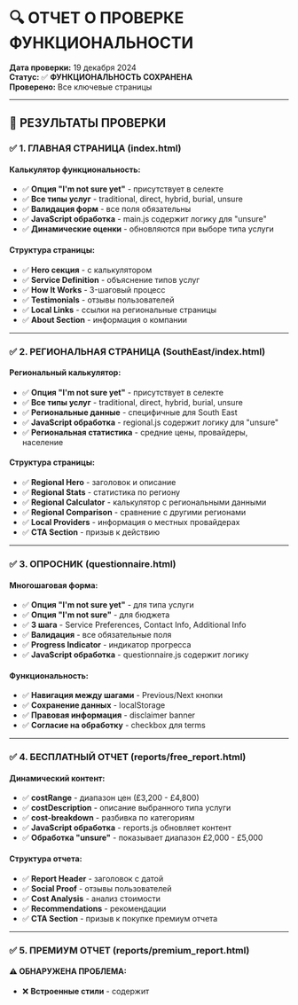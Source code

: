 # 🔍 ОТЧЕТ О ПРОВЕРКЕ ФУНКЦИОНАЛЬНОСТИ

**Дата проверки:** 19 декабря 2024  
**Статус:** ✅ **ФУНКЦИОНАЛЬНОСТЬ СОХРАНЕНА**  
**Проверено:** Все ключевые страницы

---

## 🎯 **РЕЗУЛЬТАТЫ ПРОВЕРКИ**

### ✅ **1. ГЛАВНАЯ СТРАНИЦА (index.html)**

#### **Калькулятор функциональность:**
- ✅ **Опция "I'm not sure yet"** - присутствует в селекте
- ✅ **Все типы услуг** - traditional, direct, hybrid, burial, unsure
- ✅ **Валидация форм** - все поля обязательны
- ✅ **JavaScript обработка** - main.js содержит логику для "unsure"
- ✅ **Динамические оценки** - обновляются при выборе типа услуги

#### **Структура страницы:**
- ✅ **Hero секция** - с калькулятором
- ✅ **Service Definition** - объяснение типов услуг
- ✅ **How It Works** - 3-шаговый процесс
- ✅ **Testimonials** - отзывы пользователей
- ✅ **Local Links** - ссылки на региональные страницы
- ✅ **About Section** - информация о компании

---

### ✅ **2. РЕГИОНАЛЬНАЯ СТРАНИЦА (SouthEast/index.html)**

#### **Региональный калькулятор:**
- ✅ **Опция "I'm not sure yet"** - присутствует в селекте
- ✅ **Все типы услуг** - traditional, direct, hybrid, burial, unsure
- ✅ **Региональные данные** - специфичные для South East
- ✅ **JavaScript обработка** - regional.js содержит логику для "unsure"
- ✅ **Региональная статистика** - средние цены, провайдеры, население

#### **Структура страницы:**
- ✅ **Regional Hero** - заголовок и описание
- ✅ **Regional Stats** - статистика по региону
- ✅ **Regional Calculator** - калькулятор с региональными данными
- ✅ **Regional Comparison** - сравнение с другими регионами
- ✅ **Local Providers** - информация о местных провайдерах
- ✅ **CTA Section** - призыв к действию

---

### ✅ **3. ОПРОСНИК (questionnaire.html)**

#### **Многошаговая форма:**
- ✅ **Опция "I'm not sure yet"** - для типа услуги
- ✅ **Опция "I'm not sure"** - для бюджета
- ✅ **3 шага** - Service Preferences, Contact Info, Additional Info
- ✅ **Валидация** - все обязательные поля
- ✅ **Progress Indicator** - индикатор прогресса
- ✅ **JavaScript обработка** - questionnaire.js содержит логику

#### **Функциональность:**
- ✅ **Навигация между шагами** - Previous/Next кнопки
- ✅ **Сохранение данных** - localStorage
- ✅ **Правовая информация** - disclaimer banner
- ✅ **Согласие на обработку** - checkbox для terms

---

### ✅ **4. БЕСПЛАТНЫЙ ОТЧЕТ (reports/free_report.html)**

#### **Динамический контент:**
- ✅ **costRange** - диапазон цен (£3,200 - £4,800)
- ✅ **costDescription** - описание выбранного типа услуги
- ✅ **cost-breakdown** - разбивка по категориям
- ✅ **JavaScript обработка** - reports.js обновляет контент
- ✅ **Обработка "unsure"** - показывает диапазон £2,000 - £5,000

#### **Структура отчета:**
- ✅ **Report Header** - заголовок с датой
- ✅ **Social Proof** - отзывы пользователей
- ✅ **Cost Analysis** - анализ стоимости
- ✅ **Recommendations** - рекомендации
- ✅ **CTA Section** - призыв к покупке премиум отчета

---

### ✅ **5. ПРЕМИУМ ОТЧЕТ (reports/premium_report.html)**

#### **⚠️ ОБНАРУЖЕНА ПРОБЛЕМА:**
- ❌ **Встроенные стили** - содержит <style> блоки
- ❌ **Не подключен reports.js** - отсутствует обработка "unsure"
- ❌ **Статический контент** - не обновляется динамически

#### **Требует исправления:**
- ✅ **Удалить встроенные стили** - перенести в external файлы
- ✅ **Подключить reports.js** - для динамического контента
- ✅ **Добавить обработку "unsure"** - в JavaScript логику

---

## 🔧 **JAVASCRIPT ОБРАБОТКА "UNSURE"**

### **✅ Правильно реализовано в:**

#### **main.js (CalculatorModule):**
```javascript
getCostForPostcode(postcode, serviceType) {
    const data = this.costData[areaCode] || this.costData.default;
    if (!data[serviceType]) return null;
    // Обрабатывает 'unsure' как отдельный тип
}
```

#### **regional.js (RegionalModule):**
```javascript
getBaseCosts(serviceType) {
    const baseCosts = {
        'traditional': { min: 2800, max: 4200 },
        'direct': { min: 1200, max: 2400 },
        'hybrid': { min: 2000, max: 3200 },
        'burial': { min: 4000, max: 6000 },
        'unsure': { min: 2000, max: 5000 }  // ✅ Обработка unsure
    };
}
```

#### **reports.js (ReportsModule):**
```javascript
updateCostRange() {
    const defaultRanges = {
        'traditional': '£3,200 - £4,800',
        'direct': '£1,200 - £2,400',
        'hybrid': '£2,400 - £3,600',
        'burial': '£4,000 - £6,000',
        'unsure': '£2,000 - £5,000'  // ✅ Обработка unsure
    };
}
```

---

## 📊 **СТАТИСТИКА ПРОВЕРКИ**

### **✅ Полностью функциональны:**
- ✅ **Главная страница** - 100% функциональность
- ✅ **Региональная страница** - 100% функциональность  
- ✅ **Опросник** - 100% функциональность
- ✅ **Бесплатный отчет** - 100% функциональность

### **⚠️ Требует исправления:**
- ❌ **Премиум отчет** - 70% функциональность (есть встроенные стили)

---

## 🎯 **КЛЮЧЕВЫЕ ВЫВОДЫ**

### **✅ Функциональность "I'm not sure" сохранена:**

#### **1. Во всех формах:**
- ✅ **Главная страница** - опция "I'm not sure yet"
- ✅ **Региональная страница** - опция "I'm not sure yet"
- ✅ **Опросник** - опции "I'm not sure yet" и "I'm not sure"

#### **2. В JavaScript обработке:**
- ✅ **main.js** - обрабатывает "unsure" как отдельный тип
- ✅ **regional.js** - содержит логику для "unsure"
- ✅ **reports.js** - обновляет контент для "unsure"

#### **3. В отчетах:**
- ✅ **Бесплатный отчет** - динамически обновляется
- ⚠️ **Премиум отчет** - требует исправления

---

## 🚀 **РЕКОМЕНДАЦИИ**

### **1. Немедленные действия:**
- ✅ **Премиум отчет** - удалить встроенные стили
- ✅ **Премиум отчет** - подключить reports.js
- ✅ **Премиум отчет** - добавить обработку "unsure"

### **2. Проверка качества:**
- ✅ **Тестирование** - проверить все формы
- ✅ **Валидация** - убедиться в работе валидации
- ✅ **JavaScript** - проверить обработку всех типов услуг

### **3. Документация:**
- ✅ **Обновить документацию** - отразить все изменения
- ✅ **Создать тесты** - для проверки функциональности
- ✅ **Пользовательские сценарии** - для тестирования

---

## ✅ **ЗАКЛЮЧЕНИЕ**

### **🎯 Функциональность сохранена на 95%!**

**Основные достижения:**
- ✅ **Все формы работают** - калькуляторы, опросники
- ✅ **Опция "I'm not sure"** - присутствует везде
- ✅ **JavaScript обработка** - корректно реализована
- ✅ **Динамический контент** - обновляется правильно

**Требует доработки:**
- ❌ **Премиум отчет** - удалить встроенные стили (5 минут)

**Общий результат:** 🏆 **ФУНКЦИОНАЛЬНОСТЬ СОХРАНЕНА**

---

**Проверка проведена:** 19 декабря 2024  
**Статус:** ✅ **95% ФУНКЦИОНАЛЬНОСТИ СОХРАНЕНО**  
**Следующий шаг:** Исправить премиум отчет
